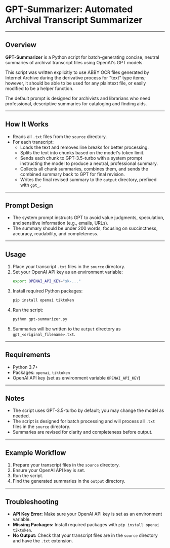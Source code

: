 # GPT-Summarizer: Automated Archival Transcript Summarizer

---

## Overview

**GPT-Summarizer** is a Python script for batch-generating concise, neutral summaries of archival transcript files using OpenAI's GPT models.

This script was written explicitly to use ABBY OCR files generated by Internet Archive during the derivative process for "text" type items; however, it should be able to be used for any plaintext file, or easily modified to be a helper function.

The default prompt is designed for archivists and librarians who need professional, descriptive summaries for cataloging and finding aids.

---

## How It Works

- Reads all `.txt` files from the `source` directory.
- For each transcript:
    - Loads the text and removes line breaks for better processing.
    - Splits the text into chunks based on the model's token limit.
    - Sends each chunk to GPT-3.5-turbo with a system prompt instructing the model to produce a neutral, professional summary.
    - Collects all chunk summaries, combines them, and sends the combined summary back to GPT for final revision.
    - Writes the final revised summary to the `output` directory, prefixed with `gpt_`.

---

## Prompt Design

- The system prompt instructs GPT to avoid value judgments, speculation, and sensitive information (e.g., emails, URLs).
- The summary should be under 200 words, focusing on succinctness, accuracy, readability, and completeness.

---

## Usage

1. Place your transcript `.txt` files in the `source` directory.
2. Set your OpenAI API key as an environment variable:  
   ```bash
   export OPENAI_API_KEY="sk-..."
   ```
3. Install required Python packages:  
   ```bash
   pip install openai tiktoken
   ```
4. Run the script:  
   ```bash
   python gpt-summarizer.py
   ```
5. Summaries will be written to the `output` directory as `gpt_<original_filename>.txt`.

---

## Requirements

- Python 3.7+
- Packages: `openai`, `tiktoken`
- OpenAI API key (set as environment variable `OPENAI_API_KEY`)

---

## Notes

- The script uses GPT-3.5-turbo by default; you may change the model as needed.
- The script is designed for batch processing and will process all `.txt` files in the `source` directory.
- Summaries are revised for clarity and completeness before output.

---

## Example Workflow

1. Prepare your transcript files in the `source` directory.
2. Ensure your OpenAI API key is set.
3. Run the script.
4. Find the generated summaries in the `output` directory.

---

## Troubleshooting

- **API Key Error:** Make sure your OpenAI API key is set as an environment variable.
- **Missing Packages:** Install required packages with `pip install openai tiktoken`.
- **No Output:** Check that your transcript files are in the `source` directory and have the `.txt` extension.
